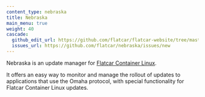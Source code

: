 ```yaml
---
content_type: nebraska
title: Nebraska
main_menu: true
weight: 40
cascade:
  github_edit_url: https://github.com/flatcar/flatcar-website/tree/master/content/docs/latest
  issues_url: https://github.com/flatcar/nebraska/issues/new
---
```


Nebraska is an update manager for [Flatcar Container Linux](https://flatcar.org/).

It offers an easy way to monitor and manage the rollout of updates to applications that use the Omaha protocol, with special functionality for Flatcar Container Linux updates.
